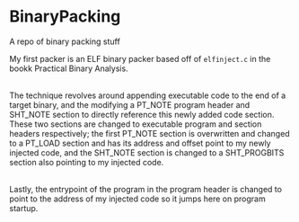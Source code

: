 # BinaryPacking
A repo of binary packing stuff 

My first packer is an ELF binary packer based off of `elfinject.c` in the bookk Practical Binary Analysis.<br><br>

The technique revolves around appending executable code to the end of a target binary, and the modifying a PT_NOTE program header and SHT_NOTE section to directly reference this newly added code section.<br>
These two sections are changed to executable program and section headers respectively; the first PT_NOTE section is overwritten and changed to a PT_LOAD section and has its address and offset point to my newly injected code, and the SHT_NOTE section is changed to a SHT_PROGBITS section also pointing to my injected code.<br><br>

Lastly, the entrypoint of the program in the program header is changed to point to the address of my injected code so it jumps here on program startup.
